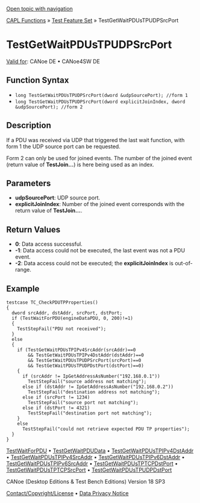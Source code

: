[Open topic with navigation](../../../../../CANoeDEFamily.htm#Topics/CAPLFunctions/Test/Functions/CAPLfunctionTestGetWaitPDUsTPUDPSrcPort.md)

[CAPL Functions](../../CAPLfunctions.md) » [Test Feature Set](../CAPLfunctionsTFSOverview.md) » TestGetWaitPDUsTPUDPSrcPort

# TestGetWaitPDUsTPUDPSrcPort

[Valid for](../../../Shared/FeatureAvailability.md): CANoe DE • CANoe4SW DE

## Function Syntax

- `long TestGetWaitPDUsTPUDPSrcPort(dword &udpSourcePort); //form 1`
- `long TestGetWaitPDUsTPUDPSrcPort(dword explicitJoinIndex, dword &udpSourcePort); //form 2`

## Description

If a PDU was received via UDP that triggered the last wait function, with form 1 the UDP source port can be requested.

Form 2 can only be used for joined events. The number of the joined event (return value of **TestJoin...**) is here being used as an index.

## Parameters

- **udpSourcePort**: UDP source port.
- **explicitJoinIndex**: Number of the joined event corresponds with the return value of **TestJoin...**.

## Return Values

- **0**: Data access successful.
- **-1**: Data access could not be executed, the last event was not a PDU event.
- **-2**: Data access could not be executed; the **explicitJoinIndex** is out-of-range.

## Example

```plaintext
testcase TC_CheckPDUTPProperties()
{
  dword srcAddr, dstAddr, srcPort, dstPort;
  if (TestWaitForPDU(engineDataPDU, 0, 200)!=1)
  {
    TestStepFail("PDU not received");
  }
  else
  {
    if (TestGetWaitPDUsTPIPv4SrcAddr(srcAddr)==0
        && TestGetWaitPDUsTPIPv4DstAddr(dstAddr)==0
        && TestGetWaitPDUsTPUDPSrcPort(srcPort)==0
        && TestGetWaitPDUsTPUDPDstPort(dstPort)==0)
    {
      if (srcAddr != IpGetAddressAsNumber("192.168.0.1"))
        TestStepFail("source address not matching");
      else if (dstAddr != IpGetAddressAsNumber("192.168.0.2"))
        TestStepFail("destination address not matching");
      else if (srcPort != 1234)
        TestStepFail("source port not matching");
      else if (dstPort != 4321)
        TestStepFail("destination port not matching");
    }
    else
      TestStepFail("could not retrieve expected PDU TP properties");
  }
}
```

[TestWaitForPDU](CAPLfunctionTestWaitForPDU.md) • [TestGetWaitPDUData](CAPLfunctionTestGetWaitPDUData.md) • [TestGetWaitPDUsTPIPv4DstAddr](CAPLfunctionTestGetWaitPDUsTPIPv4DstAddr.md) • [TestGetWaitPDUsTPIPv4SrcAddr](CAPLfunctionTestGetWaitPDUsTPIPv4SrcAddr.md) • [TestGetWaitPDUsTPIPv6DstAddr](CAPLfunctionTestGetWaitPDUsTPIPv6DstAddr.md) • [TestGetWaitPDUsTPIPv6SrcAddr](CAPLfunctionTestGetWaitPDUsTPIPv6SrcAddr.md) • [TestGetWaitPDUsTPTCPDstPort](CAPLfunctionTestGetWaitPDUsTPTCPDstPort.md) • [TestGetWaitPDUsTPTCPSrcPort](CAPLfunctionTestGetWaitPDUsTPTCPSrcPort.md) • [TestGetWaitPDUsTPUDPDstPort](CAPLfunctionTestGetWaitPDUsTPUDPDstPort.md)

CANoe (Desktop Editions & Test Bench Editions) Version 18 SP3

[Contact/Copyright/License](../../../Shared/ContactCopyrightLicense.md) • [Data Privacy Notice](https://www.vector.com/int/en/company/get-info/privacy-policy/)
